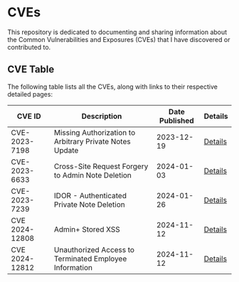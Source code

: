 # CVEs
This repository is dedicated to documenting and sharing information about the Common Vulnerabilities and Exposures (CVEs) that I have discovered or contributed to. 

## CVE Table

The following table lists all the CVEs, along with links to their respective detailed pages:

| **CVE ID**       | **Description**                             | **Date Published** | **Details**                    |
|-------------------|---------------------------------------------|---------------------|---------------------------------|
| CVE-2023-7198     | Missing Authorization to Arbitrary Private Notes Update | 2023-12-19          | [Details](https://www.wordfence.com/threat-intel/vulnerabilities/wordpress-plugins/wp-dashboard-notes/wp-dashboard-notes-1010-insecure-direct-object-references-to-authenticated-private-note-deletion)    |
| CVE-2023-6633     | Cross-Site Request Forgery to Admin Note Deletion | 2024-01-03          | [Details](https://www.wordfence.com/threat-intel/vulnerabilities/wordpress-plugins/site-notes/site-notes-200-cross-site-request-forgery-to-admin-note-deletion)   |
| CVE-2023-7239     | IDOR -  Authenticated Private Note Deletion | 2024-01-26          | [Details](https://www.wordfence.com/threat-intel/vulnerabilities/wordpress-plugins/wp-dashboard-notes/wp-dashboard-notes-1010-missing-authorization-to-arbitrary-private-notes-update)    |
| CVE 2024-12808    | Admin+ Stored XSS | 2024-11-12          | [Details](https://wpscan.com/vulnerability/f1f823f5-d0f1-45a5-85c2-60208d76366e/)    |
| CVE 2024-12812    | Unauthorized Access to Terminated Employee Information | 2024-11-12          | [Details](https://wpscan.com/vulnerability/757e76fd-830f-4d1c-8b89-dfad7c9c1f37/)    |
